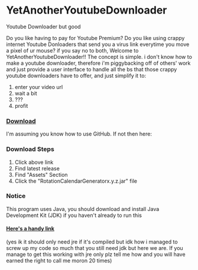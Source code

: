 # YetAnotherYoutubeDownloader
Youtube Downloader but good

Do you like having to pay for Youtube Premium? Do you like using crappy internet Youtube Donloaders that send you a virus link everytime you move a pixel of ur mouse? if you say no to both, Welcome to YetAnotherYoutubeDownloader!! The concept is simple. i don't know how to make a youtube downloader, therefore i'm piggybacking off of others' work and just provide a user interface to handle all the bs that those crappy youtube downloaders have to offer, and just simplify it to:
1. enter your video url
2. wait a bit
3. ???
4. profit

### [Download](https://github.com/Rex-tc/YetAnotherYoutubeDownloader/releases/)

I'm assuming you know how to use GitHub. If not then here:

### Download Steps

1. Click above link
2. Find latest release
3. Find "Assets" Section
4. Click the "RotationCalendarGeneratorx.y.z.jar" file

### Notice

This program uses Java, you should download and install Java Development Kit (JDK) if you haven't already to run this

#### [Here's a handy link](https://www.oracle.com/java/technologies/downloads/)

(yes ik it should only need jre if it's compiled but idk how i managed to screw up my code so much that you still need jdk but here we are. If you manage to get this working with jre only plz tell me how and you will have earned the right to call me moron 20 times)
